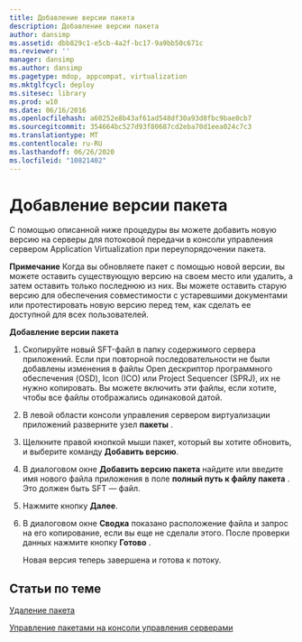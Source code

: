 ```yaml
---
title: Добавление версии пакета
description: Добавление версии пакета
author: dansimp
ms.assetid: dbb829c1-e5cb-4a2f-bc17-9a9bb50c671c
ms.reviewer: ''
manager: dansimp
ms.author: dansimp
ms.pagetype: mdop, appcompat, virtualization
ms.mktglfcycl: deploy
ms.sitesec: library
ms.prod: w10
ms.date: 06/16/2016
ms.openlocfilehash: a60252e8b43af61ad548df30a93d8fbc9bae0cb7
ms.sourcegitcommit: 354664bc527d93f80687cd2eba70d1eea024c7c3
ms.translationtype: MT
ms.contentlocale: ru-RU
ms.lasthandoff: 06/26/2020
ms.locfileid: "10821402"
---
```

# Добавление версии пакета


С помощью описанной ниже процедуры вы можете добавить новую версию на серверы для потоковой передачи в консоли управления сервером Application Virtualization при переупорядочении пакета.

**Примечание**  Когда вы обновляете пакет с помощью новой версии, вы можете оставить существующую версию на своем место или удалить, а затем оставить только последнюю из них. Вы можете оставить старую версию для обеспечения совместимости с устаревшими документами или протестировать новую версию перед тем, как сделать ее доступной для всех пользователей.

 

**Добавление версии пакета**

1.  Скопируйте новый SFT-файл в папку содержимого сервера приложений. Если при повторной последовательности не были добавлены изменения в файлы Open дескриптор программного обеспечения (OSD), Icon (ICO) или Project Sequencer (SPRJ), их не нужно копировать. Вы можете включить эти файлы, если хотите, чтобы все файлы отображались одинаковой датой.

2.  В левой области консоли управления сервером виртуализации приложений разверните узел **пакеты** .

3.  Щелкните правой кнопкой мыши пакет, который вы хотите обновить, и выберите команду **Добавить версию**.

4.  В диалоговом окне **Добавить версию пакета** найдите или введите имя нового файла приложения в поле **полный путь к файлу пакета** . Это должен быть SFT — файл.

5.  Нажмите кнопку **Далее**.

6.  В диалоговом окне **Сводка** показано расположение файла и запрос на его копирование, если вы еще не сделали этого. После проверки данных нажмите кнопку **Готово** .

    Новая версия теперь завершена и готова к потоку.

## Статьи по теме


[Удаление пакета](how-to-delete-a-packageserver.md)

[Управление пакетами на консоли управления серверами](how-to-manage-packages-in-the-server-management-console.md)

 

 





